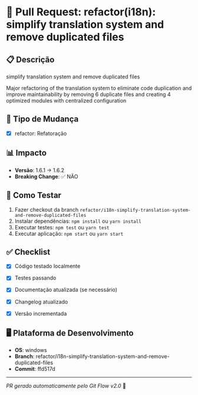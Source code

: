 # 🚀 Pull Request: refactor(i18n): simplify translation system and remove duplicated files

## 📋 Descrição
simplify translation system and remove duplicated files

Major refactoring of the translation system to eliminate code duplication and improve maintainability by removing 6 duplicate files and creating 4 optimized modules with centralized configuration

## 🔄 Tipo de Mudança
- [x] refactor: Refatoração

## 📊 Impacto
- **Versão**: 1.6.1 → 1.6.2
- **Breaking Change**: ✅ NÃO


## 🧪 Como Testar
1. Fazer checkout da branch `refactor/i18n-simplify-translation-system-and-remove-duplicated-files`
2. Instalar dependências: `npm install` ou `yarn install`
3. Executar testes: `npm test` ou `yarn test`
4. Executar aplicação: `npm start` ou `yarn start`

## ✅ Checklist
- [x] Código testado localmente
- [x] Testes passando
- [x] Documentação atualizada (se necessário)
- [x] Changelog atualizado
- [x] Versão incrementada



## 🖥️ Plataforma de Desenvolvimento
- **OS**: windows
- **Branch**: refactor/i18n-simplify-translation-system-and-remove-duplicated-files
- **Commit**: ffd517d

---
*PR gerado automaticamente pelo Git Flow v2.0* 🤖
